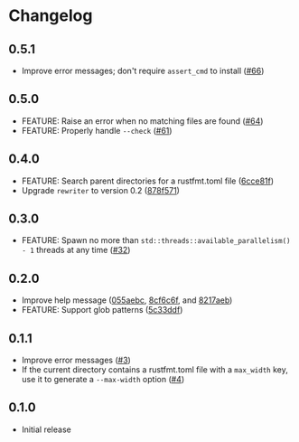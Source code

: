 # Changelog

## 0.5.1

- Improve error messages; don't require `assert_cmd` to install ([#66](https://github.com/smoelius/rustdoc-prettier/pull/66))

## 0.5.0

- FEATURE: Raise an error when no matching files are found ([#64](https://github.com/smoelius/rustdoc-prettier/pull/64))
- FEATURE: Properly handle `--check` ([#61](https://github.com/smoelius/rustdoc-prettier/pull/61))

## 0.4.0

- FEATURE: Search parent directories for a rustfmt.toml file ([6cce81f](https://github.com/smoelius/rustdoc-prettier/commit/6cce81f36a307dd66e7c40427f2ce7fde0a4c2b3))
- Upgrade `rewriter` to version 0.2 ([878f571](https://github.com/smoelius/rustdoc-prettier/commit/878f571073d5075122778fda12aaced76939adf5))

## 0.3.0

- FEATURE: Spawn no more than `std::threads::available_parallelism() - 1` threads at any time ([#32](https://github.com/smoelius/rustdoc-prettier/pull/32))

## 0.2.0

- Improve help message ([055aebc](https://github.com/smoelius/rustdoc-prettier/commit/055aebccef6a09ee5ac0ef14383f592a23bf6360), [8cf6c6f](https://github.com/smoelius/rustdoc-prettier/commit/8cf6c6f26fe8a4346a5b0569ede4552ae61f89f8), and [8217aeb](https://github.com/smoelius/rustdoc-prettier/commit/8217aebcd2d230276e67e42257a6b9d345451d67))
- FEATURE: Support glob patterns ([5c33ddf](https://github.com/smoelius/rustdoc-prettier/commit/5c33ddfde42e8d807a9b553748a0b89b99df7e71))

## 0.1.1

- Improve error messages ([#3](https://github.com/smoelius/rustdoc-prettier/pull/3))
- If the current directory contains a rustfmt.toml file with a `max_width` key, use it to generate a `--max-width` option ([#4](https://github.com/smoelius/rustdoc-prettier/pull/4))

## 0.1.0

- Initial release

